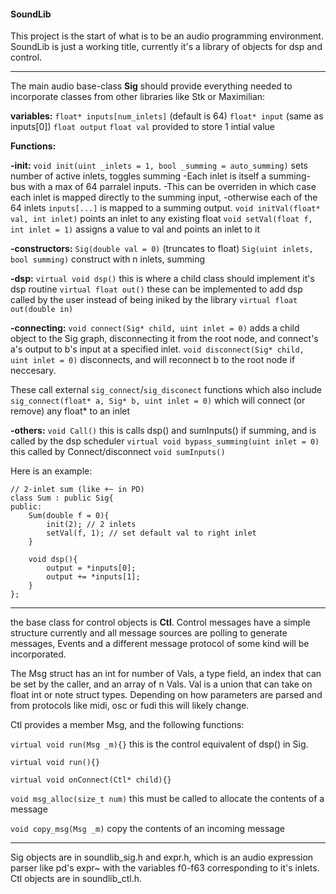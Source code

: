 #### SoundLib

This project is the start of what is to be an audio programming environment. SoundLib is just a working title, currently it's a library of objects for dsp and control.

***

The main audio base-class **Sig** should provide everything needed to incorporate classes from other libraries like Stk or Maximilian:

**variables:** 
```float* inputs[num_inlets]``` (default is 64)
```float* input``` (same as inputs[0])
```float output```
```float val``` provided to store 1 intial value

**Functions:**

**-init:**
```void init(uint _inlets = 1, bool _summing = auto_summing)``` sets number of active inlets, toggles summing
-Each inlet is itself a summing-bus with a max of 64 parralel inputs.
-This can be overriden in which case each inlet is mapped directly to the summing input, 
-otherwise each of the 64 inlets ```inputs[...]``` is mapped to a summing output.
```void initVal(float* val, int inlet)``` points an inlet to any existing float
```void setVal(float f, int inlet = 1)``` assigns a value to val and points an inlet to it

**-constructors:**
```Sig(double val = 0)``` (truncates to float)
```Sig(uint inlets, bool summing)``` construct with n inlets, summing

**-dsp:**
```virtual void dsp()``` this is where a child class should implement it's dsp routine
```virtual float out()``` these can be implemented to add dsp called by the user instead of being iniked by the library
```virtual float out(double in)```

**-connecting:**
```void connect(Sig* child, uint inlet = 0)``` adds a child object to the Sig graph, disconnecting it from the root node, and connect's a's output to b's input at a specified inlet.
```void disconnect(Sig* child, uint inlet = 0)``` disconnects, and will reconnect b to the root node if neccesary.

These call external ```sig_connect```/```sig_disconect``` functions which also include 
```sig_connect(float* a, Sig* b, uint inlet = 0)``` which will connect (or remove) any float* to an inlet 

**-others:**
```void Call()``` this is calls dsp() and sumInputs() if summing, and is called by the dsp scheduler
```virtual void bypass_summing(uint inlet = 0)``` this called by Connect/disconnect
```void sumInputs()```

Here is an example:

	// 2-inlet sum (like +~ in PD)
   	class Sum : public Sig{
    public:
        Sum(double f = 0){
            init(2); // 2 inlets
            setVal(f, 1); // set default val to right inlet
        }
        
        void dsp(){ 
            output = *inputs[0];
            output += *inputs[1];
        }
    };

***

the base class for control objects is **Ctl**. Control messages have a simple structure currently and all message sources are polling to generate messages, Events and a different message protocol of some kind will be incorporated. 

The Msg struct has an int for number of Vals, a type field, an index that can be set by the caller, and an array of n Vals. Val is a union that can take on float int or note struct types. Depending on how parameters are parsed and from protocols like midi, osc or fudi this will likely change.

Ctl provides a member Msg, and the following functions:

```virtual void run(Msg _m){}``` this is the control equivalent of dsp() in Sig.

```virtual void run(){}```

```virtual void onConnect(Ctl* child){}``` 

```void msg_alloc(size_t num)``` this must be called to allocate the contents of a message

```void copy_msg(Msg _m)``` copy the contents of an incoming message

***

Sig objects are in soundlib_sig.h and expr.h, which is an audio expression parser like pd's expr~ with the variables f0-f63 corresponding to it's inlets. Ctl objects are in soundlib_ctl.h.